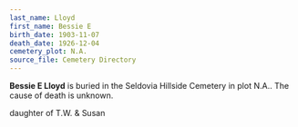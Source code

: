 ```yaml
---
last_name: Lloyd
first_name: Bessie E
birth_date: 1903-11-07
death_date: 1926-12-04
cemetery_plot: N.A.
source_file: Cemetery Directory
---
```

**Bessie E   Lloyd** is buried in the Seldovia Hillside Cemetery in plot N.A..  The cause of death is unknown.


daughter of T.W. & Susan

